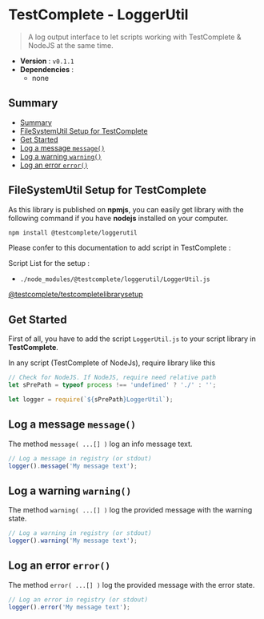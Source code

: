 # TestComplete - LoggerUtil

> A log output interface to let scripts working with TestComplete & NodeJS at the same time.

* **Version** : ``v0.1.1``
* **Dependencies** :
    * none
  
  
## Summary

[](BeginSummary)
* [Summary](#summary)
* [FileSystemUtil Setup for TestComplete](#filesystemutil%20setup%20for%20testcomplete)
* [Get Started](#get%20started)
* [Log a message `message()`](#log%20a%20message%20%60message()%60)
* [Log a warning `warning()`](#log%20a%20warning%20%60warning()%60)
* [Log an error `error()`](#log%20an%20error%20%60error()%60)
[](EndSummary)



## FileSystemUtil Setup for TestComplete

As this library is published on **npmjs**,
you can easily get library with the following command
if you have **nodejs** installed on your computer.

````bash
npm install @testcomplete/loggerutil
````

Please confer to this documentation to add script in TestComplete :

Script List for the setup :

* ``./node_modules/@testcomplete/loggerutil/LoggerUtil.js``

[@testcomplete/testcompletelibrarysetup](https://www.npmjs.com/package/@testcomplete/testcompletelibrarysetup)



## Get Started

First of all, you have to add the script ``LoggerUtil.js`` to your
script library in **TestComplete**.

In any script (TestComplete of NodeJs), require library like this

````javascript
// Check for NodeJS. If NodeJS, require need relative path
let sPrePath = typeof process !== 'undefined' ? './' : '';

let logger = require(`${sPrePath}LoggerUtil`);
````
    
    
    
## Log a message `message()`

The method ``message( ...[] )`` log an info message text.

````javascript
// Log a message in registry (or stdout)
logger().message('My message text');
````



## Log a warning `warning()`

The method ``warning( ...[] )`` log the provided message with the warning state.

````javascript
// Log a warning in registry (or stdout)
logger().warning('My message text');
````



## Log an error `error()`

The method ``error( ...[] )`` log the provided message with the error state.

````javascript
// Log an error in registry (or stdout)
logger().error('My message text');
````
